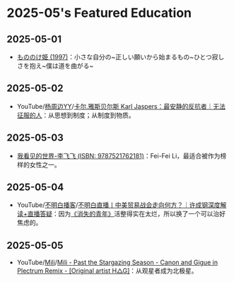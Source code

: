 # 2025-05's Featured Education

## 2025-05-01

- [もののけ姫 (1997)](https://movie.douban.com/subject/1297359/)：小さな自分の~正しい願いから始まるもの~ひとつ寂しさを抱え~僕は道を曲がる~

## 2025-05-02

- YouTube/[杨周边YY](https://www.youtube.com/@YY0208)/[卡尔.雅斯贝尔斯 Karl Jaspers：最安静的反抗者｜无法征服的人](https://youtu.be/dAlD5h6ylMw)：从思想到制度；从制度到物质。

## 2025-05-03

- [我看见的世界-李飞飞 (ISBN: 9787521762181)](https://book.douban.com/subject/36672955/)：Fei-Fei Li，最适合被作为榜样的女性之一。

## 2025-05-04

- YouTube/[不明白播客](https://www.youtube.com/@bumingbai)/[不明白直播丨中美贸易战会走向何方？｜许成钢深度解读+直播答疑](https://www.youtube.com/live/kv25Pf9-3Sc)：因为[《消失的青年》](https://www.bilibili.com/video/BV15kVJzYE5N/)活整得实在太烂，所以换了一个可以治好焦虑的。

## 2025-05-05

- YouTube/[Mili](https://www.youtube.com/@ProjectMili)/[Mili - Past the Stargazing Season - Canon and Gigue in Plectrum Remix - [Original artist H△G]](https://youtu.be/oOlWu15vzyE)：从观星者成为北极星。
